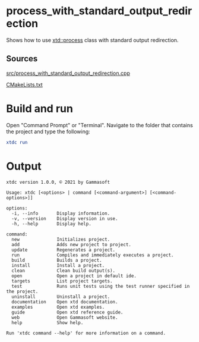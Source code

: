 # process_with_standard_output_redirection

Shows how to use [xtd::process](https://codedocs.xyz/gammasoft71/xtd/classxtd_1_1diagnostics_1_1process.html) class with standard output redirection.

## Sources

[src/process_with_standard_output_redirection.cpp](src/process_with_standard_output_redirection.cpp)

[CMakeLists.txt](CMakeLists.txt)

# Build and run

Open "Command Prompt" or "Terminal". Navigate to the folder that contains the project and type the following:

```cmake
xtdc run
```

# Output

```
xtdc version 1.0.0, © 2021 by Gammasoft

Usage: xtdc [<options> | command [<command-argument>] [<command-options>]]

options:
  -i, --info       Display information.
  -v, --version    Display version in use.
  -h, --help       Display help.

command:
  new              Initializes project.
  add              Adds new project to project.
  update           Regenerates a project.
  run              Compiles and immediately executes a project.
  build            Builds a project.
  install          Install a project.
  clean            Clean build output(s).
  open             Open a project in default ide.
  targets          List project targets.
  test             Runs unit tests using the test runner specified in the project.
  uninstall        Uninstall a project.
  documentation    Open xtd documentation.
  examples         Open xtd examples.
  guide            Open xtd reference guide.
  web              Open Gammasoft website.
  help             Show help.

Run 'xtdc command --help' for more information on a command.
```
